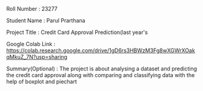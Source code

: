 Roll Number       :    23277 

Student Name      :    Parul Prarthana 

Project Title     :   Credit Card Approval Prediction(last year's

Google Colab Link :   https://colab.research.google.com/drive/1gD6rs3HBWzM3Fg8wXGWrXOakqMkuZ_7N?usp=sharing

Summary(Optional) :   The project is about analysing a dataset and predicting the credit card approval along with comparing and classifying data with the help of boxplot and piechart
